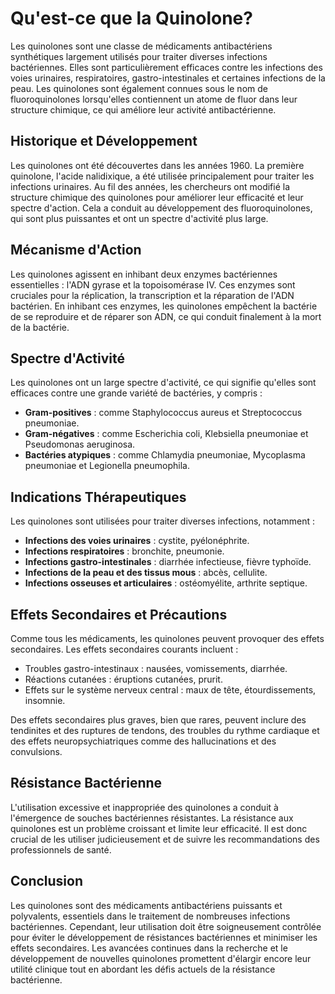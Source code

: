 # Qu'est-ce que la Quinolone?

Les quinolones sont une classe de médicaments antibactériens synthétiques largement utilisés pour traiter diverses infections bactériennes. Elles sont particulièrement efficaces contre les infections des voies urinaires, respiratoires, gastro-intestinales et certaines infections de la peau. Les quinolones sont également connues sous le nom de fluoroquinolones lorsqu'elles contiennent un atome de fluor dans leur structure chimique, ce qui améliore leur activité antibactérienne.

## Historique et Développement

Les quinolones ont été découvertes dans les années 1960. La première quinolone, l'acide nalidixique, a été utilisée principalement pour traiter les infections urinaires. Au fil des années, les chercheurs ont modifié la structure chimique des quinolones pour améliorer leur efficacité et leur spectre d'action. Cela a conduit au développement des fluoroquinolones, qui sont plus puissantes et ont un spectre d'activité plus large.

## Mécanisme d'Action

Les quinolones agissent en inhibant deux enzymes bactériennes essentielles : l'ADN gyrase et la topoisomérase IV. Ces enzymes sont cruciales pour la réplication, la transcription et la réparation de l'ADN bactérien. En inhibant ces enzymes, les quinolones empêchent la bactérie de se reproduire et de réparer son ADN, ce qui conduit finalement à la mort de la bactérie.

## Spectre d'Activité

Les quinolones ont un large spectre d'activité, ce qui signifie qu'elles sont efficaces contre une grande variété de bactéries, y compris :

- **Gram-positives** : comme Staphylococcus aureus et Streptococcus pneumoniae.
- **Gram-négatives** : comme Escherichia coli, Klebsiella pneumoniae et Pseudomonas aeruginosa.
- **Bactéries atypiques** : comme Chlamydia pneumoniae, Mycoplasma pneumoniae et Legionella pneumophila.

## Indications Thérapeutiques

Les quinolones sont utilisées pour traiter diverses infections, notamment :

- **Infections des voies urinaires** : cystite, pyélonéphrite.
- **Infections respiratoires** : bronchite, pneumonie.
- **Infections gastro-intestinales** : diarrhée infectieuse, fièvre typhoïde.
- **Infections de la peau et des tissus mous** : abcès, cellulite.
- **Infections osseuses et articulaires** : ostéomyélite, arthrite septique.

## Effets Secondaires et Précautions

Comme tous les médicaments, les quinolones peuvent provoquer des effets secondaires. Les effets secondaires courants incluent :

- Troubles gastro-intestinaux : nausées, vomissements, diarrhée.
- Réactions cutanées : éruptions cutanées, prurit.
- Effets sur le système nerveux central : maux de tête, étourdissements, insomnie.

Des effets secondaires plus graves, bien que rares, peuvent inclure des tendinites et des ruptures de tendons, des troubles du rythme cardiaque et des effets neuropsychiatriques comme des hallucinations et des convulsions.

## Résistance Bactérienne

L'utilisation excessive et inappropriée des quinolones a conduit à l'émergence de souches bactériennes résistantes. La résistance aux quinolones est un problème croissant et limite leur efficacité. Il est donc crucial de les utiliser judicieusement et de suivre les recommandations des professionnels de santé.

## Conclusion

Les quinolones sont des médicaments antibactériens puissants et polyvalents, essentiels dans le traitement de nombreuses infections bactériennes. Cependant, leur utilisation doit être soigneusement contrôlée pour éviter le développement de résistances bactériennes et minimiser les effets secondaires. Les avancées continues dans la recherche et le développement de nouvelles quinolones promettent d'élargir encore leur utilité clinique tout en abordant les défis actuels de la résistance bactérienne.